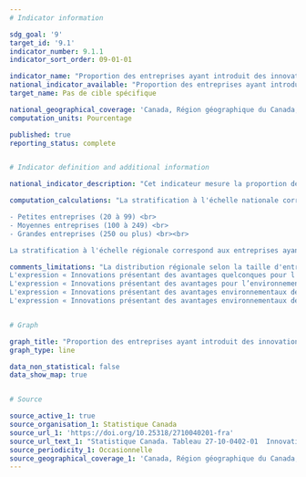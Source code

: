 ```yaml
---
# Indicator information

sdg_goal: '9'
target_id: '9.1'
indicator_number: 9.1.1
indicator_sort_order: 09-01-01

indicator_name: "Proportion des entreprises ayant introduit des innovations offrant des avantages pour l’environnement"
national_indicator_available: "Proportion des entreprises ayant introduit des innovations offrant des avantages pour l’environnement"
target_name: Pas de cible spécifique

national_geographical_coverage: 'Canada, Région géographique du Canada, Province ou territoire'
computation_units: Pourcentage

published: true
reporting_status: complete


# Indicator definition and additional information

national_indicator_description: "Cet indicateur mesure la proportion des entreprises ayant introduit des innovations offrant des avantages pour l’environnement. Une innovation désigne un produit ou un processus (ou une combinaison des deux) nouveau ou amélioré qui diffère sensiblement des produits ou processus précédents d'une unité et a été mis à la disposition d'utilisateurs potentiels (produit) ou mis en oeuvre par l'unité (processus)."

computation_calculations: "La stratification à l'échelle nationale correspond aux entreprises ayant au moins 250 000 $ de revenus au sein des groupements industriels visés et aux catégories de taille d'entreprise (en fonction du nombre d'employés) : <br>

- Petites entreprises (20 à 99) <br>
- Moyennes entreprises (100 à 249) <br>
- Grandes entreprises (250 ou plus) <br><br>

La stratification à l'échelle régionale correspond aux entreprises ayant au moins 250 000 $ de revenus au sein des groupements industriels visés pour les régions suivantes : la région de l'Atlantique, le Québec, l'Ontario, l'Alberta et le reste du Canada. Les provinces qui ne sont pas énumérées n'ont pas été échantillonnées individuellement."

comments_limitations: "La distribution régionale selon la taille d'entreprise n'est pas disponible. <br><br>
L'expression « Innovations présentant des avantages quelconques pour l'environnement » comprend : innovations présentant des avantages environnementaux découlant de la production fondée sur une utilisation efficace des ressources, innovations présentant des avantages pour l'environnement découlant de l'augmentation des activités de protection de l'environnement ou innovations présentant des avantages pour l'environnement découlant de l'utilisateur final ou du consommateur. <br><br>
L'expression « Innovations présentant des avantages pour l’environnement découlant de la production fondée sur une utilisation efficace des ressources » comprend : amélioration de l'efficacité environnementale par la réduction de l'utilisation de matériaux par unité de production, amélioration de l'efficacité environnementale par la réduction de la consommation d'énergie par unité de production, amélioration de l'efficacité environnementale par le remplacement de matériaux par des matériaux moins polluants sur le plan des émissions de gaz à effet de serre, réduction de la consommation de ressources (eau, déchets ou matériaux) au moyen du recyclage, carburants renouvelables (éthanol, biodiesel, biogaz, biocharbon, hydrogène). <br><br>
L'expression « Innovations présentant des avantages environnementaux découlant de l'augmentation des activités de protection de l'environnement » comprend : réduction de la pollution atmosphérique, de la pollution de l'eau, de la pollution du sol ou de la pollution par le bruit, ou réduction des émissions de gaz à effet de serre. <br><br>
L'expression « Innovations présentant des avantages environnementaux découlant de l'utilisateur final ou du consommateur» comprend : réduction de la consommation d'énergie ou augmentation de l'efficacité énergétique de l'utilisateur final ou du consommateur, réduction de l'utilisation de matériaux ou augmentation du recyclage de l'utilisateur final ou du consommateur, réduction de la pollution atmosphérique, de la pollution de l'eau, de la pollution du sol ou de la pollution par le bruit de l'utilisateur final ou le consommateur, ou réduction des émissions de gaz à effet de serre de l'utilisateur final ou du consommateur. <br><br>"


# Graph

graph_title: "Proportion des entreprises ayant introduit des innovations offrant des avantages pour l’environnement"
graph_type: line

data_non_statistical: false
data_show_map: true


# Source

source_active_1: true
source_organisation_1: Statistique Canada
source_url_1: 'https://doi.org/10.25318/2710040201-fra'
source_url_text_1: "Statistique Canada. Tableau 27-10-0402-01  Innovations offrant des avantages pour l’environnement, selon l'industrie et la taille de l’entreprise"
source_periodicity_1: Occasionnelle
source_geographical_coverage_1: 'Canada, Région géographique du Canada, Province ou territoire'
---
```

